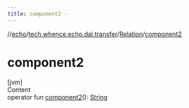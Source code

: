 ```yaml
---
title: component2 -
---
```

//[echo](../../index.md)/[tech.whence.echo.dal.transfer](../index.md)/[Relation](index.md)/[component2](component2.md)



# component2  
[jvm]  
Content  
operator fun [component2](component2.md)(): [String](https://kotlinlang.org/api/latest/jvm/stdlib/kotlin/-string/index.html)  



